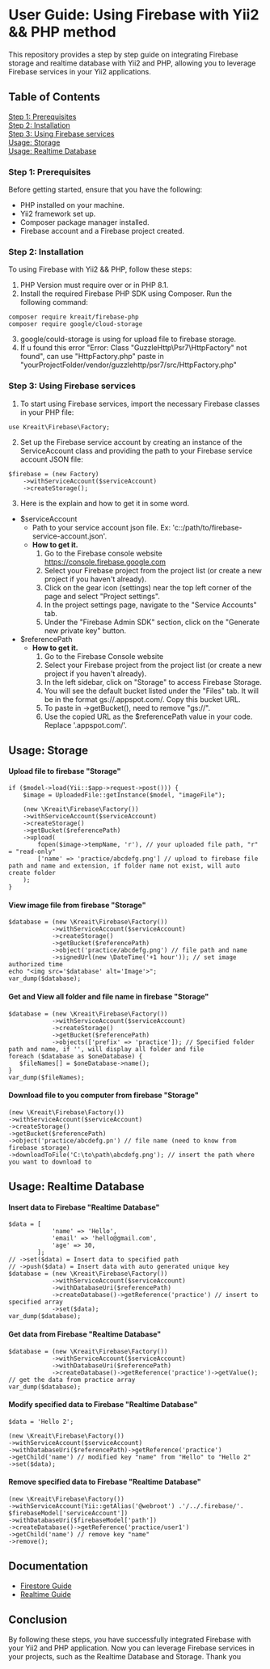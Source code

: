 # User Guide: Using Firebase with Yii2 && PHP method
This repository provides a step by step guide on integrating Firebase storage and realtime database with Yii2 and PHP, allowing you to leverage Firebase services in your Yii2 applications. 

## Table of Contents
[Step 1: Prerequisites](https://github.com/KLipYoung/UserGuide-Firebase#step-1-prerequisites)  
[Step 2: Installation](https://github.com/KLipYoung/UserGuide-Firebase#step-2-installation)  
[Step 3: Using Firebase services](https://github.com/KLipYoung/UserGuide-Firebase#step-3-using-firebase-services)  
[Usage: Storage](https://github.com/KLipYoung/UserGuide-Firebase#usage-storage)  
[Usage: Realtime Database](https://github.com/KLipYoung/UserGuide-Firebase#usage-realtime-database)  

### Step 1: Prerequisites
Before getting started, ensure that you have the following:

- PHP installed on your machine.
- Yii2 framework set up.
- Composer package manager installed.
- Firebase account and a Firebase project created.

### Step 2: Installation
To using Firebase with Yii2 && PHP, follow these steps:
1. PHP Version must require over or in PHP 8.1. 
2. Install the required Firebase PHP SDK using Composer. Run the following command:

```
composer require kreait/firebase-php
composer require google/cloud-storage
```
3. google/could-storage is using for upload file to firebase storage.
4. If u found this error "Error: Class "GuzzleHttp\Psr7\HttpFactory" not found", can use "HttpFactory.php" paste in "yourProjectFolder/vendor/guzzlehttp/psr7/src/HttpFactory.php"

### Step 3: Using Firebase services
1. To start using Firebase services, import the necessary Firebase classes in your PHP file:
```
use Kreait\Firebase\Factory;
```

2. Set up the Firebase service account by creating an instance of the ServiceAccount class and providing the path to your Firebase service account JSON file:
```
$firebase = (new Factory)
    ->withServiceAccount($serviceAccount)
    ->createStorage();
```

3. Here is the explain and how to get it in some word.
- $serviceAccount
  - Path to your service account json file. Ex: 'c::/path/to/firebase-service-account.json'.
  - **How to get it.**
    1. Go to the Firebase console website https://console.firebase.google.com
    2. Select your Firebase project from the project list (or create a new project if you haven't already).
    3. Click on the gear icon (settings) near the top left corner of the page and select "Project settings".
    4. In the project settings page, navigate to the "Service Accounts" tab.
    5. Under the "Firebase Admin SDK" section, click on the "Generate new private key" button.
- $referencePath
  - **How to get it.**
    1. Go to the Firebase Console website
    2. Select your Firebase project from the project list (or create a new project if you haven't already).
    3. In the left sidebar, click on "Storage" to access Firebase Storage.
    4. You will see the default bucket listed under the "Files" tab. It will be in the format gs://<your-project-id>.appspot.com/. Copy this bucket URL.
    5. To paste in ->getBucket(), need to remove "gs://".
    6. Use the copied URL as the $referencePath value in your code. Replace '<your-project-id>.appspot.com/'.

## Usage: Storage
#### Upload file to firebase "Storage"
```
if ($model->load(Yii::$app->request->post())) {
    $image = UploadedFile::getInstance($model, "imageFile");

    (new \Kreait\Firebase\Factory())
    ->withServiceAccount($serviceAccount)
    ->createStorage()
    ->getBucket($referencePath)
    ->upload(
        fopen($image->tempName, 'r'), // your uploaded file path, "r" = "read-only"
        ['name' => 'practice/abcdefg.png'] // upload to firebase file path and name and extension, if folder name not exist, will auto create folder
    );
}
```

#### View image file from firebase "Storage"
```
$database = (new \Kreait\Firebase\Factory())
            ->withServiceAccount($serviceAccount)
            ->createStorage()
            ->getBucket($referencePath)
            ->object('practice/abcdefg.png') // file path and name
            ->signedUrl(new \DateTime('+1 hour')); // set image authorized time
echo "<img src='$database' alt='Image'>";
var_dump($database);
```

#### Get and View all folder and file name in firebase "Storage"
```
$database = (new \Kreait\Firebase\Factory())
            ->withServiceAccount($serviceAccount)
            ->createStorage()
            ->getBucket($referencePath)
            ->objects(['prefix' => 'practice']); // Specified folder path and name, if '', will display all folder and file
foreach ($database as $oneDatabase) {
   $fileNames[] = $oneDatabase->name();
}
var_dump($fileNames);
```

#### Download file to you computer from firebase "Storage"
```
(new \Kreait\Firebase\Factory())
->withServiceAccount($serviceAccount)
->createStorage()
->getBucket($referencePath)
->object('practice/abcdefg.pn') // file name (need to know from firebase storage)
->downloadToFile('C:\to\path\abcdefg.png'); // insert the path where you want to download to
```

## Usage: Realtime Database
#### Insert data to Firebase "Realtime Database"
```
$data = [
            'name' => 'Hello',
            'email' => 'hello@gmail.com',
            'age' => 30,
        ];
// ->set($data) = Insert data to specified path
// ->push($data) = Insert data with auto generated unique key
$database = (new \Kreait\Firebase\Factory())
            ->withServiceAccount($serviceAccount)
            ->withDatabaseUri($referencePath)
            ->createDatabase()->getReference('practice') // insert to specified array
            ->set($data);
var_dump($database);
```

#### Get data from Firebase "Realtime Database"
```
$database = (new \Kreait\Firebase\Factory())
            ->withServiceAccount($serviceAccount)
            ->withDatabaseUri($referencePath)
            ->createDatabase()->getReference('practice')->getValue(); // get the data from practice array
var_dump($database);
```

#### Modify specified data to Firebase "Realtime Database"
```
$data = 'Hello 2';

(new \Kreait\Firebase\Factory())
->withServiceAccount($serviceAccount)
->withDatabaseUri($referencePath)->getReference('practice')
->getChild('name') // modified key "name" from "Hello" to "Hello 2"
->set($data);
```

#### Remove specified data to Firebase "Realtime Database"
```
(new \Kreait\Firebase\Factory())
->withServiceAccount(Yii::getAlias('@webroot') .'/../.firebase/'. $firebaseModel['serviceAccount'])
->withDatabaseUri($firebaseModel['path'])
->createDatabase()->getReference('practice/user1')
->getChild('name') // remove key "name"
->remove();
```

## Documentation  
- [Firestore Guide](https://firebase-php.readthedocs.io/en/stable/cloud-storage.html)
- [Realtime Guide](https://firebase-php.readthedocs.io/en/stable/realtime-database.html)

## Conclusion
By following these steps, you have successfully integrated Firebase with your Yii2 and PHP application. Now you can leverage Firebase services in your projects, such as the Realtime Database and Storage. Thank you 
